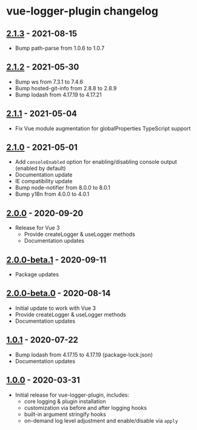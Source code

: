 # vue-logger-plugin changelog

## [2.1.3] - 2021-08-15

* Bump path-parse from 1.0.6 to 1.0.7

## [2.1.2] - 2021-05-30

* Bump ws from 7.3.1 to 7.4.6
* Bump hosted-git-info from 2.8.8 to 2.8.9
* Bump lodash from 4.17.19 to 4.17.21

## [2.1.1] - 2021-05-04

* Fix Vue module augmentation for globalProperties TypeScript support

## [2.1.0] - 2021-05-01

* Add `consoleEnabled` option for enabling/disabling console output (enabled by default)
* Documentation update
* IE compatibility update
* Bump node-notifier from 8.0.0 to 8.0.1
* Bump y18n from 4.0.0 to 4.0.1

## [2.0.0] - 2020-09-20

* Release for Vue 3
    * Provide createLogger & useLogger methods
    * Documentation updates

## [2.0.0-beta.1] - 2020-09-11

* Package updates

## [2.0.0-beta.0] - 2020-08-14

* Initial update to work with Vue 3
* Provide createLogger & useLogger methods
* Documentation updates

## [1.0.1] - 2020-07-22

* Bump lodash from 4.17.15 to 4.17.19 (package-lock.json)
* Documentation updates

## [1.0.0] - 2020-03-31

* Initial release for vue-logger-plugin, includes:
    * core logging & plugin installation
    * customization via before and after logging hooks
    * built-in argument stringify hooks
    * on-demand log level adjustment and enable/disable via `apply`

[2.1.3]: https://github.com/dev-tavern/vue-logger-plugin/compare/v2.1.2...v2.1.3
[2.1.2]: https://github.com/dev-tavern/vue-logger-plugin/compare/v2.1.1...v2.1.2
[2.1.1]: https://github.com/dev-tavern/vue-logger-plugin/compare/v2.1.0...v2.1.1
[2.1.0]: https://github.com/dev-tavern/vue-logger-plugin/compare/v2.0.0...v2.1.0
[2.0.0]: https://github.com/dev-tavern/vue-logger-plugin/releases/tag/v2.0.0
[2.0.0-beta.1]: https://github.com/dev-tavern/vue-logger-plugin/compare/2.0.0-beta.0...v2.0.0-beta.1
[2.0.0-beta.0]: https://github.com/dev-tavern/vue-logger-plugin/compare/v1.0.1...2.0.0-beta.0
[1.0.1]: https://github.com/dev-tavern/vue-logger-plugin/compare/v1.0.0...v1.0.1
[1.0.0]: https://github.com/dev-tavern/vue-logger-plugin/releases/tag/v1.0.0